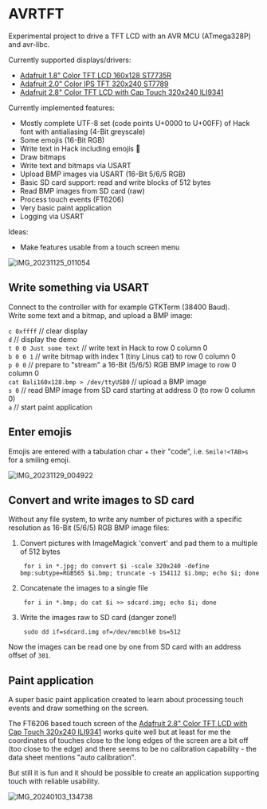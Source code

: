 # AVRTFT

Experimental project to drive a TFT LCD with an AVR MCU (ATmega328P) and avr-libc.  

Currently supported displays/drivers:

* [Adafruit 1.8" Color TFT LCD 160x128 ST7735R](https://www.adafruit.com/product/358)
* [Adafruit 2.0" Color IPS TFT 320x240 ST7789](https://www.adafruit.com/product/4311)
* [Adafruit 2.8" Color TFT LCD with Cap Touch 320x240 ILI9341](https://www.adafruit.com/product/2090)

Currently implemented features:

* Mostly complete UTF-8 set (code points U+0000 to U+00FF) of Hack font
  with antialiasing (4-Bit greyscale)
* Some emojis (16-Bit RGB)
* Write text in Hack including emojis 🙂
* Draw bitmaps
* Write text and bitmaps via USART
* Upload BMP images via USART (16-Bit 5/6/5 RGB)
* Basic SD card support: read and write blocks of 512 bytes
* Read BMP images from SD card (raw)
* Process touch events (FT6206)
* Very basic paint application
* Logging via USART

Ideas:

* Make features usable from a touch screen menu

![IMG_20231125_011054](https://github.com/gitdode/avrtft/assets/11530253/cd3d94eb-fb16-4d78-9eaa-bebfec8f8ef7)

## Write something via USART

Connect to the controller with for example GTKTerm (38400 Baud).  
Write some text and a bitmap, and upload a BMP image:

`c 0xffff` // clear display  
`d` // display the demo  
`t 0 0 Just some text` // write text in Hack to row 0 column 0  
`b 0 0 1` // write bitmap with index 1 (tiny Linus cat) to row 0 column 0  
`p 0 0` // prepare to "stream" a 16-Bit (5/6/5) RGB BMP image to row 0 column 0    
`cat Bali160x128.bmp > /dev/ttyUSB0` // upload a BMP image  
`s 0` // read BMP image from SD card starting at address 0 (to row 0 column 0)  
`a` // start paint application

## Enter emojis

Emojis are entered with a tabulation char + their "code", i.e. `Smile!<TAB>s` for a smiling emoji.

![IMG_20231129_004922](https://github.com/gitdode/avrtft/assets/11530253/3a6cbcdd-d004-48d9-a227-ba21f91dac0b)

## Convert and write images to SD card

Without any file system, to write any number of pictures with a specific 
resolution as 16-Bit (5/6/5) RGB BMP image files:

1. Convert pictures with ImageMagick 'convert' and pad them to a multiple of 
512 bytes

        for i in *.jpg; do convert $i -scale 320x240 -define bmp:subtype=RGB565 $i.bmp; truncate -s 154112 $i.bmp; echo $i; done

2. Concatenate the images to a single file

        for i in *.bmp; do cat $i >> sdcard.img; echo $i; done

3. Write the images raw to SD card (danger zone!)

        sudo dd if=sdcard.img of=/dev/mmcblk0 bs=512

Now the images can be read one by one from SD card with an address offset of `301`.

## Paint application

A super basic paint application created to learn about processing touch events 
and draw something on the screen.  

The FT6206 based touch screen of the 
[Adafruit 2.8" Color TFT LCD with Cap Touch 320x240 ILI9341](https://www.adafruit.com/product/2090)
works quite well but at least for me the coordinates of touches close to the 
long edges of the screen are a bit off (too close to the edge) and there seems 
to be no calibration capability - the data sheet mentions "auto calibration".

But still it is fun and it should be possible to create an application 
supporting touch with reliable usability. 

![IMG_20240103_134738](https://github.com/gitdode/avrtft/assets/11530253/5e9947cc-e236-49e7-a06b-1dbfffa304b7)
